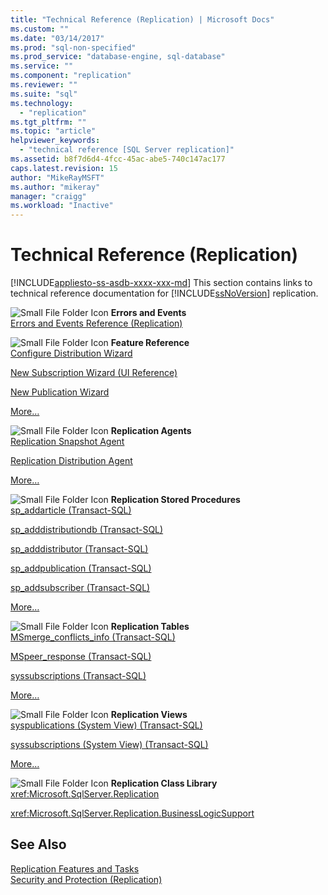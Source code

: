 ```yaml
---
title: "Technical Reference (Replication) | Microsoft Docs"
ms.custom: ""
ms.date: "03/14/2017"
ms.prod: "sql-non-specified"
ms.prod_service: "database-engine, sql-database"
ms.service: ""
ms.component: "replication"
ms.reviewer: ""
ms.suite: "sql"
ms.technology: 
  - "replication"
ms.tgt_pltfrm: ""
ms.topic: "article"
helpviewer_keywords: 
  - "technical reference [SQL Server replication]"
ms.assetid: b8f7d6d4-4fcc-45ac-abe5-740c147ac177
caps.latest.revision: 15
author: "MikeRayMSFT"
ms.author: "mikeray"
manager: "craigg"
ms.workload: "Inactive"
---
```

# Technical Reference (Replication)
[!INCLUDE[appliesto-ss-asdb-xxxx-xxx-md](../../includes/appliesto-ss-asdb-xxxx-xxx-md.md)]
  This section contains links to technical reference documentation for [!INCLUDE[ssNoVersion](../../includes/ssnoversion-md.md)] replication.  
  
 ![Small File Folder Icon](../../analysis-services/media/filefolder-small.png "Small File Folder Icon") **Errors and Events**  
 [Errors and Events Reference &#40;Replication&#41;](../../relational-databases/replication/errors-and-events-reference-replication.md)  
  
 ![Small File Folder Icon](../../analysis-services/media/filefolder-small.png "Small File Folder Icon") **Feature Reference**  
 [Configure Distribution Wizard](../../relational-databases/replication/configure-distribution-wizard.md)  
  
 [New Subscription Wizard &#40;UI Reference&#41;](../../relational-databases/replication/new-subscription-wizard-ui-reference.md)  
  
 [New Publication Wizard](../../relational-databases/replication/new-publication-wizard.md)  
  
 [More…](../../relational-databases/replication/properties-reference-replication.md)  
  
 ![Small File Folder Icon](../../analysis-services/media/filefolder-small.png "Small File Folder Icon") **Replication Agents**  
 [Replication Snapshot Agent](../../relational-databases/replication/agents/replication-snapshot-agent.md)  
  
 [Replication Distribution Agent](../../relational-databases/replication/agents/replication-distribution-agent.md)  
  
 [More…](../../relational-databases/replication/agents/replication-agents.md)  
  
 ![Small File Folder Icon](../../analysis-services/media/filefolder-small.png "Small File Folder Icon") **Replication Stored Procedures**  
 [sp_addarticle &#40;Transact-SQL&#41;](../../relational-databases/system-stored-procedures/sp-addarticle-transact-sql.md)  
  
 [sp_adddistributiondb &#40;Transact-SQL&#41;](../../relational-databases/system-stored-procedures/sp-adddistributiondb-transact-sql.md)  
  
 [sp_adddistributor &#40;Transact-SQL&#41;](../../relational-databases/system-stored-procedures/sp-adddistributor-transact-sql.md)  
  
 [sp_addpublication &#40;Transact-SQL&#41;](../../relational-databases/system-stored-procedures/sp-addpublication-transact-sql.md)  
  
 [sp_addsubscriber &#40;Transact-SQL&#41;](../../relational-databases/system-stored-procedures/sp-addsubscriber-transact-sql.md)  
  
 [More…](../../relational-databases/system-stored-procedures/replication-stored-procedures-transact-sql.md)  
  
 ![Small File Folder Icon](../../analysis-services/media/filefolder-small.png "Small File Folder Icon") **Replication Tables**  
 [MSmerge_conflicts_info &#40;Transact-SQL&#41;](../../relational-databases/system-tables/msmerge-conflicts-info-transact-sql.md)  
  
 [MSpeer_response &#40;Transact-SQL&#41;](../../relational-databases/system-tables/mspeer-response-transact-sql.md)  
  
 [syssubscriptions &#40;Transact-SQL&#41;](../../relational-databases/system-tables/syssubscriptions-transact-sql.md)  
  
 [More…](../../relational-databases/system-tables/replication-tables-transact-sql.md)  
  
 ![Small File Folder Icon](../../analysis-services/media/filefolder-small.png "Small File Folder Icon") **Replication Views**  
 [syspublications &#40;System View&#41; &#40;Transact-SQL&#41;](../../relational-databases/system-views/syspublications-system-view-transact-sql.md)  
  
 [syssubscriptions &#40;System View&#41; &#40;Transact-SQL&#41;](../../relational-databases/system-views/syssubscriptions-system-view-transact-sql.md)  
  
 [More…](../../relational-databases/system-views/replication-views-transact-sql.md)  
  
 ![Small File Folder Icon](../../analysis-services/media/filefolder-small.png "Small File Folder Icon") **Replication Class Library**  
 <xref:Microsoft.SqlServer.Replication>  
  
 <xref:Microsoft.SqlServer.Replication.BusinessLogicSupport>  
  
## See Also  
 [Replication Features and Tasks](../../relational-databases/replication/replication-features-and-tasks.md)   
 [Security and Protection &#40;Replication&#41;](../../relational-databases/replication/security/security-and-protection-replication.md)  
  
  
